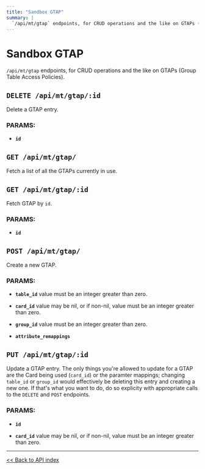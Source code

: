 ```yaml
---
title: "Sandbox GTAP"
summary: |
  `/api/mt/gtap` endpoints, for CRUD operations and the like on GTAPs (Group Table Access Policies).
---
```


# Sandbox GTAP

`/api/mt/gtap` endpoints, for CRUD operations and the like on GTAPs (Group Table Access Policies).

## `DELETE /api/mt/gtap/:id`

Delete a GTAP entry.

### PARAMS:

*  **`id`**

## `GET /api/mt/gtap/`

Fetch a list of all the GTAPs currently in use.

## `GET /api/mt/gtap/:id`

Fetch GTAP by `id`.

### PARAMS:

*  **`id`**

## `POST /api/mt/gtap/`

Create a new GTAP.

### PARAMS:

*  **`table_id`** value must be an integer greater than zero.

*  **`card_id`** value may be nil, or if non-nil, value must be an integer greater than zero.

*  **`group_id`** value must be an integer greater than zero.

*  **`attribute_remappings`**

## `PUT /api/mt/gtap/:id`

Update a GTAP entry. The only things you're allowed to update for a GTAP are the Card being used (`card_id`) or the
  paramter mappings; changing `table_id` or `group_id` would effectively be deleting this entry and creating a new
  one. If that's what you want to do, do so explicity with appropriate calls to the `DELETE` and `POST` endpoints.

### PARAMS:

*  **`id`** 

*  **`card_id`** value may be nil, or if non-nil, value must be an integer greater than zero.

---

[<< Back to API index](../../api-documentation.md)